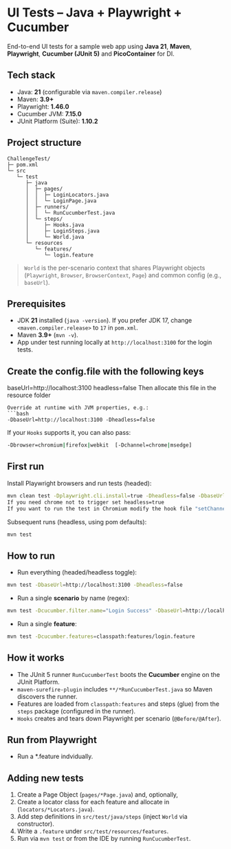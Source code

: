 # UI Tests – Java + Playwright + Cucumber

End-to-end UI tests for a sample web app using **Java 21**, **Maven**, **Playwright**, **Cucumber (JUnit 5)** and **PicoContainer** for DI.

## Tech stack
- Java: **21** (configurable via `maven.compiler.release`)
- Maven: **3.9+**
- Playwright: **1.46.0**
- Cucumber JVM: **7.15.0**
- JUnit Platform (Suite): **1.10.2**

## Project structure
```
ChallengeTest/
├─ pom.xml
└─ src
   └─ test
      ├─ java
      │  ├─ pages/
      │  │  ├─ LoginLocators.java
      │  │  └─ LoginPage.java
      │  ├─ runners/
      │  │  └─ RunCucumberTest.java
      │  └─ steps/
      │     ├─ Hooks.java
      │     ├─ LoginSteps.java
      │     └─ World.java
      └─ resources
         └─ features/
            └─ login.feature
```
> `World` is the per-scenario context that shares Playwright objects (`Playwright`, `Browser`, `BrowserContext`, `Page`) and common config (e.g., `baseUrl`).

## Prerequisites
- JDK **21** installed (`java -version`). If you prefer JDK 17, change `<maven.compiler.release>` to `17` in `pom.xml`.
- Maven **3.9+** (`mvn -v`).
- App under test running locally at `http://localhost:3100` for the login tests.

## Create the config.file with the following keys
baseUrl=http://localhost:3100
headless=false
Then allocate this file in the resource folder
```
Override at runtime with JVM properties, e.g.:
```bash
-DbaseUrl=http://localhost:3100 -Dheadless=false
```
If your `Hooks` supports it, you can also pass:
```bash
-Dbrowser=chromium|firefox|webkit  [-Dchannel=chrome|msedge]
```

## First run
Install Playwright browsers and run tests (headed):
```bash
mvn clean test -Dplaywright.cli.install=true -Dheadless=false -DbaseUrl=http://localhost:3100
If you need chrome not to trigger set headless=true
If you want to run the test in Chromium modify the hook file "setChannel("chromium")"
```
Subsequent runs (headless, using pom defaults):
```bash
mvn test

```

## How to run
- Run everything (headed/headless toggle):
```bash
mvn test -DbaseUrl=http://localhost:3100 -Dheadless=false
```
- Run a single **scenario** by name (regex):
```bash
mvn test -Dcucumber.filter.name="Login Success" -DbaseUrl=http://localhost:3100
```
- Run a single **feature**:
```bash
mvn test -Dcucumber.features=classpath:features/login.feature
```

## How it works
- The JUnit 5 runner `RunCucumberTest` boots the **Cucumber** engine on the JUnit Platform.
- `maven-surefire-plugin` includes `**/*RunCucumberTest.java` so Maven discovers the runner.
- Features are loaded from `classpath:features` and steps (glue) from the `steps` package (configured in the runner).
- `Hooks` creates and tears down Playwright per scenario (`@Before/@After`).

## Run from Playwright
- Run a *.feature indvidually.

## Adding new tests
1. Create a Page Object (`pages/*Page.java`) and, optionally,
2. Create a locator class for each feature and allocate in (`locators/*Locators.java`).
2. Add step definitions in `src/test/java/steps` (inject `World` via constructor).
3. Write a `.feature` under `src/test/resources/features`.
4. Run via `mvn test` or from the IDE by running `RunCucumberTest`.
